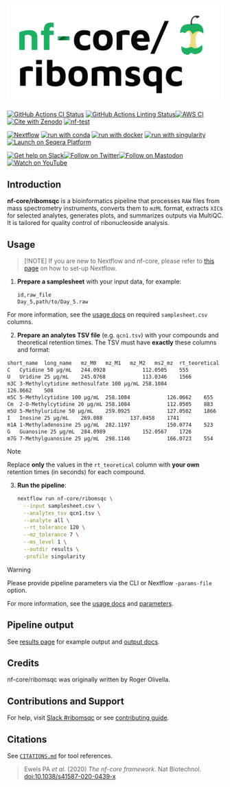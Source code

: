 <h1>
  <picture>
    <source media="(prefers-color-scheme: dark)" srcset="docs/images/nf-core-ribomsqc_logo_dark.png">
    <img alt="nf-core/ribomsqc" src="docs/images/nf-core-ribomsqc_logo_light.png">
  </picture>
</h1>

[![GitHub Actions CI Status](https://github.com/nf-core/ribomsqc/actions/workflows/ci.yml/badge.svg)](https://github.com/nf-core/ribomsqc/actions/workflows/ci.yml)
[![GitHub Actions Linting Status](https://github.com/nf-core/ribomsqc/actions/workflows/linting.yml/badge.svg)](https://github.com/nf-core/ribomsqc/actions/workflows/linting.yml)[![AWS CI](https://img.shields.io/badge/CI%20tests-full%20size-FF9900?labelColor=000000&logo=Amazon%20AWS)](https://nf-co.re/ribomsqc/results)[![Cite with Zenodo](http://img.shields.io/badge/DOI-10.5281/zenodo.XXXXXXX-1073c8?labelColor=000000)](https://doi.org/10.5281/zenodo.XXXXXXX)
[![nf-test](https://img.shields.io/badge/unit_tests-nf--test-337ab7.svg)](https://www.nf-test.com)

[![Nextflow](https://img.shields.io/badge/nextflow%20DSL2-%E2%89%A524.04.2-23aa62.svg)](https://www.nextflow.io/)
[![run with conda](http://img.shields.io/badge/run%20with-conda-3EB049?labelColor=000000&logo=anaconda)](https://docs.conda.io/en/latest/)
[![run with docker](https://img.shields.io/badge/run%20with-docker-0db7ed?labelColor=000000&logo=docker)](https://www.docker.com/)
[![run with singularity](https://img.shields.io/badge/run%20with-singularity-1d355c.svg?labelColor=000000)](https://sylabs.io/docs/)
[![Launch on Seqera Platform](https://img.shields.io/badge/Launch%20%F0%9F%9A%80-Seqera%20Platform-%234256e7)](https://cloud.seqera.io/launch?pipeline=https://github.com/nf-core/ribomsqc)

[![Get help on Slack](http://img.shields.io/badge/slack-nf--core%20%23ribomsqc-4A154B?labelColor=000000&logo=slack)](https://nfcore.slack.com/channels/ribomsqc)[![Follow on Twitter](http://img.shields.io/badge/twitter-%40nf__core-1DA1F2?labelColor=000000&logo=twitter)](https://twitter.com/nf_core)[![Follow on Mastodon](http://img.shields.io/badge/mastodon-nf__core-6364ff?labelColor=FFFFFF&logo=mastodon)](https://mstdn.science/@nf_core)[![Watch on YouTube](http://img.shields.io/badge/youtube-nf--core-FF0000?labelColor=000000&logo=youtube)](https://www.youtube.com/c/nf-core)

## Introduction

**nf-core/ribomsqc** is a bioinformatics pipeline that processes `RAW` files from mass spectrometry instruments, converts them to `mzML` format, extracts `XIC`s for selected analytes, generates plots, and summarizes outputs via MultiQC. It is tailored for quality control of ribonucleoside analysis.

## Usage

> \[!NOTE]
> If you are new to Nextflow and nf-core, please refer to [this page](https://nf-co.re/docs/usage/installation) on how to set-up Nextflow.

1. **Prepare a samplesheet** with your input data, for example:

   ```csv title="samplesheet.csv"
   id,raw_file
   Day_5,path/to/Day_5.raw
   ```

For more information, see the [usage docs](https://nf-co.re/ribomsqc/usage) on required `samplesheet.csv` columns.

2. **Prepare an analytes TSV file** (e.g. `qcn1.tsv`) with your compounds and theoretical retention times. The TSV must have **exactly** these columns and format:

```tsv
short_name	long_name	mz_M0	mz_M1	mz_M2	ms2_mz	rt_teoretical
C	Cytidine 50 μg/mL	244.0928			112.0505	555
U	Uridine 25 μg/mL	245.0768			113.0346	1566
m3C	3-Methylcytidine methosulfate 100 μg/mL	258.1084			126.0662	508
m5C	5-Methylcytidine 100 μg/mL	258.1084			126.0662	655
Cm	2-O-Methylcytidine 20 μg/mL	258.1084			112.0505	883
m5U	5-Methyluridine 50 μg/mL	259.0925			127.0502	1866
I	Inosine 25 μg/mL	269.088			137.0458	1741
m1A	1-Methyladenosine 25 μg/mL	282.1197			150.0774	523
G	Guanosine 25 μg/mL	284.0989			152.0567	1726
m7G	7-Methylguanosine 25 μg/mL	298.1146			166.0723	554
```

> [!NOTE]
> Replace **only** the values in the `rt_teoretical` column with **your own** retention times (in seconds) for each compound.

3. **Run the pipeline**:

   ```bash
   nextflow run nf-core/ribomsqc \
     --input samplesheet.csv \
     --analytes_tsv qcn1.tsv \
     --analyte all \
     --rt_tolerance 120 \
     --mz_tolerance 7 \
     --ms_level 1 \
     --outdir results \
     -profile singularity
   ```

> [!WARNING]
> Please provide pipeline parameters via the CLI or Nextflow `-params-file` option.

For more information, see the [usage docs](https://nf-co.re/ribomsqc/usage) and [parameters](https://nf-co.re/ribomsqc/parameters).

## Pipeline output

See [results page](https://nf-co.re/ribomsqc/results) for example output and [output docs](https://nf-co.re/ribomsqc/output).

## Credits

nf-core/ribomsqc was originally written by Roger Olivella.

## Contributions and Support

For help, visit [Slack #ribomsqc](https://nfcore.slack.com/channels/ribomsqc) or see [contributing guide](.github/CONTRIBUTING.md).

## Citations

See [`CITATIONS.md`](CITATIONS.md) for tool references.

> Ewels PA _et al._ (2020) _The nf-core framework_. Nat Biotechnol. [doi:10.1038/s41587-020-0439-x](https://doi.org/10.1038/s41587-020-0439-x)

